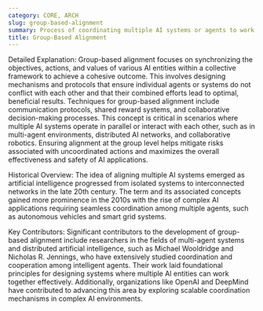 ```yaml
---
category: CORE, ARCH
slug: group-based-alignment
summary: Process of coordinating multiple AI systems or agents to work together harmoniously, ensuring their actions align with shared goals and values.
title: Group-Based Alignment
---
```


Detailed Explanation:
Group-based alignment focuses on synchronizing the objectives, actions, and values of various AI entities within a collective framework to achieve a cohesive outcome. This involves designing mechanisms and protocols that ensure individual agents or systems do not conflict with each other and that their combined efforts lead to optimal, beneficial results. Techniques for group-based alignment include communication protocols, shared reward systems, and collaborative decision-making processes. This concept is critical in scenarios where multiple AI systems operate in parallel or interact with each other, such as in multi-agent environments, distributed AI networks, and collaborative robotics. Ensuring alignment at the group level helps mitigate risks associated with uncoordinated actions and maximizes the overall effectiveness and safety of AI applications.

Historical Overview:
The idea of aligning multiple AI systems emerged as artificial intelligence progressed from isolated systems to interconnected networks in the late 20th century. The term and its associated concepts gained more prominence in the 2010s with the rise of complex AI applications requiring seamless coordination among multiple agents, such as autonomous vehicles and smart grid systems.

Key Contributors:
Significant contributors to the development of group-based alignment include researchers in the fields of multi-agent systems and distributed artificial intelligence, such as Michael Wooldridge and Nicholas R. Jennings, who have extensively studied coordination and cooperation among intelligent agents. Their work laid foundational principles for designing systems where multiple AI entities can work together effectively. Additionally, organizations like OpenAI and DeepMind have contributed to advancing this area by exploring scalable coordination mechanisms in complex AI environments.